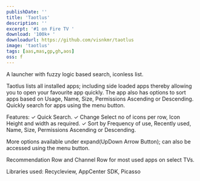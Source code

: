 ```yaml
---
publishDate: ''
title: 'Taotlus'
description: ''
excerpt: '#1 on Fire TV '
download: '100k+ '
downloadurl: https://github.com/visnkmr/taotlus
image: 'taotlus'
tags: [aas,mas,gp,gh,aos]
oss: f
---
```


A launcher with fuzzy logic based search, iconless list.

Taotlus lists all installed apps; including side loaded apps thereby allowing you to open your favourite app quickly. The app also has options to sort apps based on Usage, Name, Size, Permissions Ascending or Descending. Quickly search for apps using the menu button.

Features:
✓ Quick Search.
✓ Change Select no of icons per row, Icon Height and width as required.
✓ Sort by Frequency of use, Recently used, Name, Size, Permissions Ascending or Descending.

More options available under expand(UpDown Arrow Button); can also be accessed using the menu button.

Recommendation Row and Channel Row for most used apps on select TVs.

Libraries used: Recycleview, AppCenter SDK, Picasso